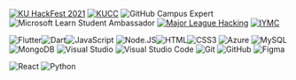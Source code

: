  [![KU HackFest 2021](https://img.shields.io/badge/-KU%20HackFest%202021-292B38?style=flat)](https://kuhackfest.com/)
 [![KUCC](https://img.shields.io/badge/-KUCC-blue?style=flat&)](https://kucc.ku.edu.np/)
![GitHub Campus Expert](https://img.shields.io/badge/-GitHub%20Campus%20Expert-181717?style=flat&logo=github) ![Microsoft Learn Student Ambassador](https://img.shields.io/badge/-Microsoft%20Learn%20Student%20Ambassador-5E5E5E?style=flat&logo=microsoft) [![Major League Hacking](https://img.shields.io/badge/-Major%20League%20Hacking-265A8F?style=flat&logo=major%20league%20hacking)](https://mlh.io/) [![IYMC](https://img.shields.io/badge/-IYMC-lightgreen?style=flat)](https://iymc.info)

![Flutter](https://img.shields.io/badge/-Flutter-02569B?style=flat&logo=flutter)![Dart](https://img.shields.io/badge/-Dart-0175C2?style=flat&logo=dart)![JavaScript](https://img.shields.io/badge/-JavaScript-purple?style=flat&logo=javascript) ![Node.JS](https://img.shields.io/badge/-Node.js-grey?style=flat&logo=node.js)![HTML](https://img.shields.io/badge/-HTML-E34F26?style=flat&logo=html5&logoColor=white)![CSS3](https://img.shields.io/badge/-CSS3-1572B6?style=flat&logo=css3) 
 ![Azure](https://img.shields.io/badge/-Microsoft_Azure-azure?style=flat&logo=microsoft-azure&logoColor=blue) ![MySQL](https://img.shields.io/badge/-MySQL-yellow?style=flat&amp;logo=mysql&amp;logoColor=white) ![MongoDB](https://img.shields.io/badge/-MongoDB-white?style=flat&logo=mongodb)
![Visual Studio](https://img.shields.io/badge/-Visual_Studio-violet?style=flat&logo=visual-studio) ![Visual Studio Code](https://img.shields.io/badge/-VS_Code-blue?style=flat&logo=visual-studio-code) ![Git](https://img.shields.io/badge/-Git-orange?style=flat&logo=git&logoColor=white) ![GitHub](https://img.shields.io/badge/-GitHub-purple?style=flat&logo=github) ![Figma](https://img.shields.io/badge/-Figma-white?style=flat&logo=figma)

 ![React](https://img.shields.io/badge/-React-black?style=flat&logo=react) ![Python](https://img.shields.io/badge/-Python-3776AB?style=flat&logo=python&logoColor=white) 


